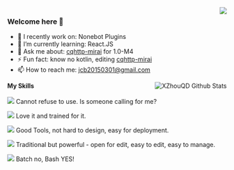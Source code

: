 <a href="#">
  <img align="right" src="https://github-readme-stats.vercel.app/api?username=daofeng2015&count_private=true&show_icons=true&theme=radical" />
</a>

### Welcome here 👋

- 🔭 I recently work on: Nonebot Plugins
- 🌱 I’m currently learning: React.JS
- 💬 Ask me about: [cqhttp-mirai](https://github.com/XZhouQD/cqhttp-mirai) for 1.0-M4
- ⚡ Fun fact: know no kotlin, editing [cqhttp-mirai](https://github.com/XZhouQD/cqhttp-mirai)
- 📫 How to reach me: [jcb20150301@gmail.com](mailto:jcb20150301@gmail.com)

<img align="right" alt="XZhouQD Github Stats" src="https://github-readme-stats.vercel.app/api/top-langs/?username=daofeng2015&show_icons=true&hide_border=true&theme=radical" />

**My Skills**<br /><br />
![](https://img.shields.io/badge/-Python3-blue?style=for-the-badge) Cannot refuse to use. Is someone calling for me?

![](https://img.shields.io/badge/-Java-orange?style=for-the-badge) Love it and trained for it.

![](https://img.shields.io/badge/-Go-yellowgreen?style=for-the-badge) Good Tools, not hard to design, easy for deployment.

![](https://img.shields.io/badge/-Mediawiki-blueviolet?style=for-the-badge) Traditional but powerful - open for edit, easy to edit, easy to manage.

![](https://img.shields.io/badge/-Shell-brightgreen?style=for-the-badge) Batch no, Bash YES!
